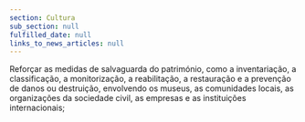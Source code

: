 ```yaml
---
section: Cultura
sub_section: null
fulfilled_date: null
links_to_news_articles: null
---
```


Reforçar as medidas de salvaguarda do património, como a inventariação, a classificação, a monitorização, a reabilitação, a restauração e a prevenção de danos ou destruição, envolvendo os museus, as comunidades locais, as organizações da sociedade civil, as empresas e as instituições internacionais;